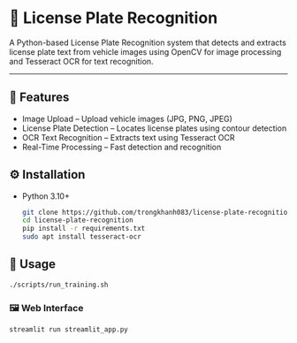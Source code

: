 
# 🚗 License Plate Recognition

A Python-based License Plate Recognition system that detects and extracts license plate text from vehicle images using OpenCV for image processing and Tesseract OCR for text recognition.

---

## 🚀 Features

- Image Upload – Upload vehicle images (JPG, PNG, JPEG)
- License Plate Detection – Locates license plates using contour detection
- OCR Text Recognition – Extracts text using Tesseract OCR
- Real-Time Processing – Fast detection and recognition

## ⚙️ Installation
- Python 3.10+
   ```bash
   git clone https://github.com/trongkhanh083/license-plate-recognition.git
   cd license-plate-recognition
   pip install -r requirements.txt
   sudo apt install tesseract-ocr
   ```
   
## 🧠 Usage
  ```bash
  ./scripts/run_training.sh
  ```

### 🖼️ Web Interface
```bash
streamlit run streamlit_app.py
```
